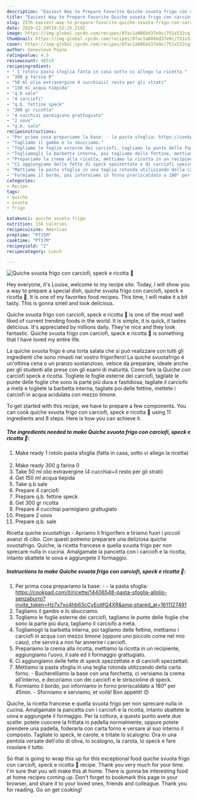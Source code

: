 ```yaml
---
description: "Easiest Way to Prepare Favorite Quiche svuota frigo con carciofi, speck e ricotta 🥓"
title: "Easiest Way to Prepare Favorite Quiche svuota frigo con carciofi, speck e ricotta 🥓"
slug: 2576-easiest-way-to-prepare-favorite-quiche-svuota-frigo-con-carciofi-speck-e-ricotta
date: 2020-12-29T19:52:25.219Z
image: https://img-global.cpcdn.com/recipes/8fac1a086bd37e9c/751x532cq70/quiche-svuota-frigo-con-carciofi-speck-e-ricotta-🥓-recipe-main-photo.jpg
thumbnail: https://img-global.cpcdn.com/recipes/8fac1a086bd37e9c/751x532cq70/quiche-svuota-frigo-con-carciofi-speck-e-ricotta-🥓-recipe-main-photo.jpg
cover: https://img-global.cpcdn.com/recipes/8fac1a086bd37e9c/751x532cq70/quiche-svuota-frigo-con-carciofi-speck-e-ricotta-🥓-recipe-main-photo.jpg
author: Genevieve Payne
ratingvalue: 4.3
reviewcount: 46519
recipeingredient:
- " 1 rotolo pasta sfoglia fatta in casa sotto vi allego la ricetta "
- "300 g farina 0"
- "50 ml olio extravergine 4 cucchiaiil resto per gli strati"
- "150 ml acqua tiepida"
- "q.b sale"
- "4 carciofi"
- "q.b. fettine speck"
- "300 gr ricotta"
- "4 cucchiai parmigiano grattugiato"
- "2 uovo"
- "q.b. sale"
recipeinstructions:
- "Per prima cosa prepariamo la base: - la pasta sfoglia: https://cookpad.com/it/ricette/14406548-pasta-sfoglia-allolio-senzaburro?invite_token=Hz7x7xo4hb63cCyEoitfQ4XR&amp;shared_at=1611127491"
- "Tagliamo il gambo e lo sbucciamo."
- "Togliamo le foglie esterne dei carciofi, tagliamo le punte delle foglie che sono la parte più dura, tagliamo il carciofo a metà."
- "Togliamogli la barbetta interna, poi tagliamo delle fettine, mettiamo i carciofi in acqua con mezzo limone (oppure uno piccolo come nel mio caso), che servirà a non far annerire i carciofi."
- "Prepariamo la crema alla ricotta, mettiamo la ricotta in un recipiente, aggiungiamo l’uovo, il sale ed il formaggio grattugiato."
- "Ci aggiungiamo delle fette di speck spezzettate e di carciofi spezzettati."
- "Mettiamo la pasta sfoglia in una teglia rotonda utilizzando della carta forno.  Bucherelliamo la base con una forchetta, ci versiamo la crema all’interno, e decoriamo con dei carciofi e le striscioline di speck."
- "Formiamo il bordo, poi inforniamo in forno preriscaldato a 180° per 45min. Sforniamo e serviamo, et voilà! Bon appétit! 😊"
categories:
- Recipe
tags:
- quiche
- svuota
- frigo

katakunci: quiche svuota frigo 
nutrition: 156 calories
recipecuisine: American
preptime: "PT15M"
cooktime: "PT37M"
recipeyield: "2"
recipecategory: Lunch

---
```



![Quiche svuota frigo con carciofi, speck e ricotta 🥓](https://img-global.cpcdn.com/recipes/8fac1a086bd37e9c/751x532cq70/quiche-svuota-frigo-con-carciofi-speck-e-ricotta-🥓-recipe-main-photo.jpg)

Hey everyone, it's Louise, welcome to my recipe site. Today, I will show you a way to prepare a special dish, quiche svuota frigo con carciofi, speck e ricotta 🥓. It is one of my favorites food recipes. This time, I will make it a bit tasty. This is gonna smell and look delicious.

Quiche svuota frigo con carciofi, speck e ricotta 🥓 is one of the most well liked of current trending foods in the world. It is simple, it is quick, it tastes delicious. It's appreciated by millions daily. They're nice and they look fantastic. Quiche svuota frigo con carciofi, speck e ricotta 🥓 is something that I have loved my entire life.

La quiche svuota frigo è una torta salata che si può realizzare con tutti gli ingredienti che sono rimasti nel vostro frigorifero! La quiche svuotafrigo è un&#39;ottima cena o un pranzo sostanzioso, veloce da preparare, ideale anche per gli studenti alle prese con gli esami di maturità. Come fare la Quiche con carciofi speck e ricotta. Togliete le foglie esterne dei carciofi, tagliate le punte delle foglie che sono la parte più dura e fastidiosa, tagliate il carciofo a metà e togliete la barbetta interna, tagliate poi delle fettine, mettete i carciofi in acqua acidulata con mezzo limone.


To get started with this recipe, we have to prepare a few components. You can cook quiche svuota frigo con carciofi, speck e ricotta 🥓 using 11 ingredients and 8 steps. Here is how you can achieve it.

<!--inarticleads1-->

##### The ingredients needed to make Quiche svuota frigo con carciofi, speck e ricotta 🥓:

1. Make ready  1 rotolo pasta sfoglia (fatta in casa, sotto vi allego la ricetta) :
1. Make ready 300 g farina 0
1. Take 50 ml olio extravergine (4 cucchiai+il resto per gli strati)
1. Get 150 ml acqua tiepida
1. Take q.b sale
1. Prepare 4 carciofi
1. Prepare q.b. fettine speck
1. Get 300 gr ricotta
1. Prepare 4 cucchiai parmigiano grattugiato
1. Prepare 2 uovo
1. Prepare q.b. sale


Ricetta quiche svuotafrigo - Apriamo il frigorifero e tiriamo fuori i piccoli avanzi di cibo. Con questi potremo preparare una deliziosa quiche svuotafrigo. Quiche, la ricetta francese e quella svuota frigo per non sprecare nulla in cucina. Amalgamate la pancetta con i carciofi e la ricotta, intanto sbattete le uova e aggiungete il formaggio. 

<!--inarticleads2-->

##### Instructions to make Quiche svuota frigo con carciofi, speck e ricotta 🥓:

1. Per prima cosa prepariamo la base: - - la pasta sfoglia: https://cookpad.com/it/ricette/14406548-pasta-sfoglia-allolio-senzaburro?invite_token=Hz7x7xo4hb63cCyEoitfQ4XR&amp;shared_at=1611127491
1. Tagliamo il gambo e lo sbucciamo.
1. Togliamo le foglie esterne dei carciofi, tagliamo le punte delle foglie che sono la parte più dura, tagliamo il carciofo a metà.
1. Togliamogli la barbetta interna, poi tagliamo delle fettine, mettiamo i carciofi in acqua con mezzo limone (oppure uno piccolo come nel mio caso), che servirà a non far annerire i carciofi.
1. Prepariamo la crema alla ricotta, mettiamo la ricotta in un recipiente, aggiungiamo l’uovo, il sale ed il formaggio grattugiato.
1. Ci aggiungiamo delle fette di speck spezzettate e di carciofi spezzettati.
1. Mettiamo la pasta sfoglia in una teglia rotonda utilizzando della carta forno.  - Bucherelliamo la base con una forchetta, ci versiamo la crema all’interno, e decoriamo con dei carciofi e le striscioline di speck.
1. Formiamo il bordo, poi inforniamo in forno preriscaldato a 180° per 45min. - Sforniamo e serviamo, et voilà! Bon appétit! 😊


Quiche, la ricetta francese e quella svuota frigo per non sprecare nulla in cucina. Amalgamate la pancetta con i carciofi e la ricotta, intanto sbattete le uova e aggiungete il formaggio. Per la cottura, a questo punto avete due scelte: potete cuocere la frittata in padella normalmente, oppure potete prendere una padella, foderarla con carta forno e versare al suo interno il composto. Tagliate lo speck, le carote, e tritate lo scalogno. Ora in una pentola versate dell&#39;olio di oliva, lo scalogno, la carota, lo speck e fare rosolare il tutto. 

So that is going to wrap this up for this exceptional food quiche svuota frigo con carciofi, speck e ricotta 🥓 recipe. Thank you very much for your time. I'm sure that you will make this at home. There is gonna be interesting food at home recipes coming up. Don't forget to bookmark this page in your browser, and share it to your loved ones, friends and colleague. Thank you for reading. Go on get cooking!
